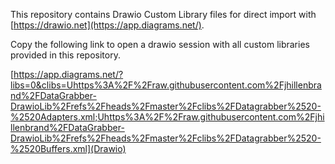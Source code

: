 This repository contains Drawio Custom Library files for direct import with [https://drawio.net](https://app.diagrams.net/).

Copy the following link to open a drawio session with all custom libraries provided in this repository.

[https://app.diagrams.net/?libs=0&clibs=Uhttps%3A%2F%2Fraw.githubusercontent.com%2Fjhillenbrand%2FDataGrabber-DrawioLib%2Frefs%2Fheads%2Fmaster%2Fclibs%2FDatagrabber%2520-%2520Adapters.xml;Uhttps%3A%2F%2Fraw.githubusercontent.com%2Fjhillenbrand%2FDataGrabber-DrawioLib%2Frefs%2Fheads%2Fmaster%2Fclibs%2FDatagrabber%2520-%2520Buffers.xml](Drawio)
